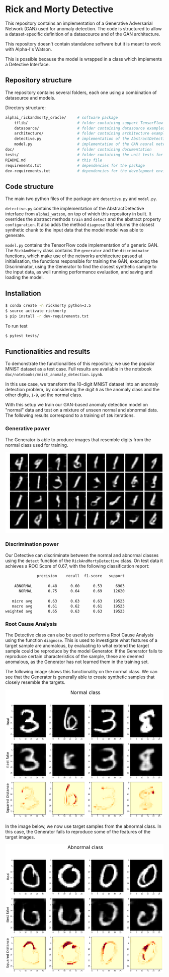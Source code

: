 # Rick and Morty Detective

This repository contains an implementation of a Generative Adversarial Network (GAN) used for anomaly detection. The 
code is structured to allow a dataset-specific definition of a datascource and of the GAN architecture.

This repository doesn't contain standalone software but it is meant to work with Alpha-I's Watson.

This is possible because the model is wrapped in a class which implements a Detective Interface.


Repository structure
------------
The repository contains several folders, each one using a combination of datasource and models.

Directory structure:

```bash
alphai_rickandmorty_oracle/     # software package
    tflib/                      # folder containing support TensorFlow libraries
    datasource/                 # folder containing datasource examples
    architecture/               # folder containing architecture examples
    detective.py                # implementation of the AbstractDetective interface
    model.py                    # implementation of the GAN neural network
doc/                            # folder containing documentation
tests/                          # folder containing the unit tests for the package
README.md                       # this file
requirements.txt                # dependencies for the package
dev-requirements.txt            # dependencies for the development environment
```

Code structure
------------
The main two python files of the package are `detective.py` and `model.py`.

`detective.py` contains the implementation of the AbstractDetective interface from `alphai_watson`, on top of which 
this repository in built. It overrides the abstract methods `train` and `detect` and the abstract property 
`configuration`. It also adds the method `diagnose` that returns the closest synthetic chunk to the input data that the 
model model was able to generate.

`model.py` contains the TensorFlow code implementation of a generic GAN. The `RickAndMorty` class contains the 
`generator` and the `discriminator` functions, which make use of the networks architecture passed at initialisation, 
the functions responsible for training the GAN, executing the Discriminator, using the Generator to find the closest 
synthetic sample to the input data, as well running performance evaluation, and saving and loading the model.


Installation
------------

```bash
$ conda create -n rickmorty python=3.5
$ source activate rickmorty
$ pip install -r dev-requirements.txt
```

To run test
```bash
$ pytest tests/
```


Functionalities and results
------------
To demonstrate the functionalities of this repository, we use the popular MNIST dataset as a test case. Full results 
are available in the notebook `doc/notebooks/mnist_anomaly_detection.ipynb`.

In this use case, we transform the 10-digit MNIST dataset into an anomaly detection problem, by considering the digit 
`0` as the anomaly class and the other digits, `1-9`, ad the normal class.

With this setup we train our GAN-based anomaly detection model on "normal" data and test on a mixture of unseen 
normal and abnormal data. The following results correspond to a training of `10k` iterations.

### Generative power
The Generator is able to produce images that resemble digits from the normal class used for training.

![png](doc/notebooks/mnist_anomaly_detection_files/mnist_anomaly_detection_13_0.png)


### Discrimination power
Our Detective can discriminate between the normal and abnormal classes using the `detect` function of the 
`RickAndMortyDetective` class. On test data it achieves a ROC Score of 0.67, with the following classification report:


                  precision    recall  f1-score   support
    
        ABNORMAL       0.48      0.60      0.53      6903
          NORMAL       0.75      0.64      0.69     12620
    
       micro avg       0.63      0.63      0.63     19523
       macro avg       0.61      0.62      0.61     19523
    weighted avg       0.65      0.63      0.63     19523


### Root Cause Analysis
The Detective class can also be used to perform a Root Cause Analysis using the function `diagnose`. This is used to 
investigate what features of a target sample are anomalous, by evaluating to what extend the target sample could be 
reproduce by the model Generator. If the Generator fails to reproduce certain characteristics of the sample, these 
are deemed anomalous, as the Generator has not learned them in the training set.

The following image shows this functionality on the normal class. We can see that the Generator is generally able 
to create synthetic samples that closely resemble the targets.

![png](doc/notebooks/mnist_anomaly_detection_files/mnist_anomaly_detection_21_0.png)

In the image below, we now use target samples from the abnormal class. In this case, the Generator fails to reproduce 
some of the features of the target images. 

![png](doc/notebooks/mnist_anomaly_detection_files/mnist_anomaly_detection_21_1.png)
